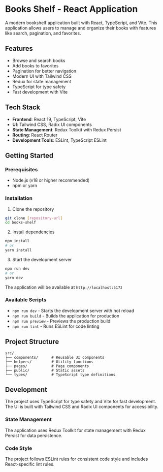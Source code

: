 # Books Shelf - React Application

A modern bookshelf application built with React, TypeScript, and Vite. This application allows users to manage and organize their books with features like search, pagination, and favorites.

## Features

- Browse and search books
- Add books to favorites
- Pagination for better navigation
- Modern UI with Tailwind CSS
- Redux for state management
- TypeScript for type safety
- Fast development with Vite

## Tech Stack

- **Frontend**: React 19, TypeScript, Vite
- **UI**: Tailwind CSS, Radix UI components
- **State Management**: Redux Toolkit with Redux Persist
- **Routing**: React Router
- **Development Tools**: ESLint, TypeScript ESLint

## Getting Started

### Prerequisites

- Node.js (v18 or higher recommended)
- npm or yarn

### Installation

1. Clone the repository
```bash
git clone [repository-url]
cd books-shelf
```

2. Install dependencies
```bash
npm install
# or
yarn install
```

3. Start the development server
```bash
npm run dev
# or
yarn dev
```

The application will be available at `http://localhost:5173`

### Available Scripts

- `npm run dev` - Starts the development server with hot reload
- `npm run build` - Builds the application for production
- `npm run preview` - Previews the production build
- `npm run lint` - Runs ESLint for code linting

## Project Structure

```
src/
├── components/      # Reusable UI components
├── helpers/         # Utility functions
├── pages/           # Page components
├── public/          # Static assets
└── types/           # TypeScript type definitions
```

## Development

The project uses TypeScript for type safety and Vite for fast development. The UI is built with Tailwind CSS and Radix UI components for accessibility.

### State Management

The application uses Redux Toolkit for state management with Redux Persist for data persistence.

### Code Style

The project follows ESLint rules for consistent code style and includes React-specific lint rules.


